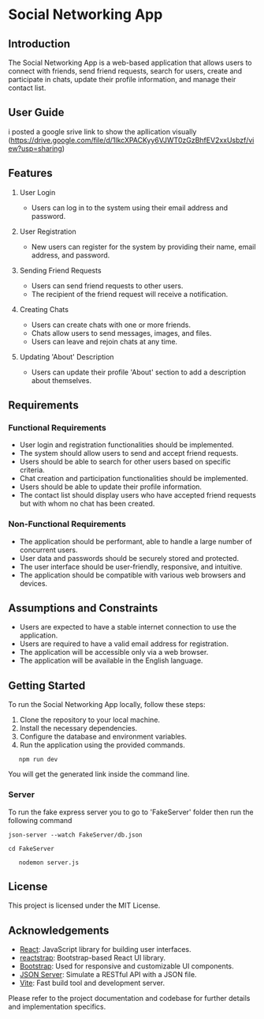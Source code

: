 # Social Networking App

## Introduction

The Social Networking App is a web-based application that allows users to connect with friends, send friend requests, search for users, create and participate in chats, update their profile information, and manage their contact list.
## User Guide
i posted a google srive link to show the apllication visually
(https://drive.google.com/file/d/1lkcXPACKyy6VJWT0zGzBhfEV2xxUsbzf/view?usp=sharing)
## Features

1. User Login
    - Users can log in to the system using their email address and password.

2. User Registration
    - New users can register for the system by providing their name, email address, and password.

3. Sending Friend Requests
    - Users can send friend requests to other users.
    - The recipient of the friend request will receive a notification.

[//]: # (4. Searching Through User List)

[//]: # (    - Users can search for other users based on name or location.)

[//]: # (    - The search results display user names and profile pictures.)

4. Creating Chats
    - Users can create chats with one or more friends.
    - Chats allow users to send messages, images, and files.
    - Users can leave and rejoin chats at any time.

5. Updating 'About' Description
    - Users can update their profile 'About' section to add a description about themselves.

[//]: # (7. Listing Contacts)

[//]: # (    - Users can view a list of contacts who have accepted their friend requests but with whom they have not yet created a chat.)

## Requirements

### Functional Requirements

- User login and registration functionalities should be implemented.
- The system should allow users to send and accept friend requests.
- Users should be able to search for other users based on specific criteria.
- Chat creation and participation functionalities should be implemented.
- Users should be able to update their profile information.
- The contact list should display users who have accepted friend requests but with whom no chat has been created.

### Non-Functional Requirements

- The application should be performant, able to handle a large number of concurrent users.
- User data and passwords should be securely stored and protected.
- The user interface should be user-friendly, responsive, and intuitive.
- The application should be compatible with various web browsers and devices.

## Assumptions and Constraints

- Users are expected to have a stable internet connection to use the application.
- Users are required to have a valid email address for registration.
- The application will be accessible only via a web browser.
- The application will be available in the English language.

## Getting Started

To run the Social Networking App locally, follow these steps:

1. Clone the repository to your local machine.
2. Install the necessary dependencies.
3. Configure the database and environment variables.
4. Run the application using the provided commands.
```
   npm run dev
```
You will get the generated link inside the command line.
### Server
To run the fake express server you to go to 'FakeServer' folder then run the following command
```
json-server --watch FakeServer/db.json
```
```
cd FakeServer
```
```
   nodemon server.js
```

## License

This project is licensed under the MIT License.

## Acknowledgements

- [React](https://reactjs.org): JavaScript library for building user interfaces.
- [reactstrap](https://reactstrap.github.io): Bootstrap-based React UI library.
- [Bootstrap](https://getbootstrap.com): Used for responsive and customizable UI components.
- [JSON Server](https://github.com/typicode/json-server): Simulate a RESTful API with a JSON file.
- [Vite](https://vitejs.dev): Fast build tool and development server.

Please refer to the project documentation and codebase for further details and implementation specifics.
